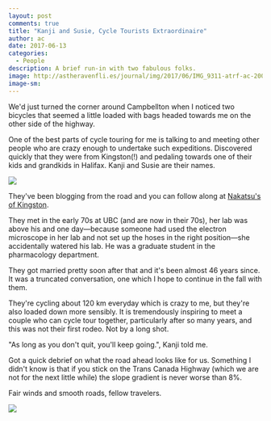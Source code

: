 ```yaml
---
layout: post
comments: true
title: "Kanji and Susie, Cycle Tourists Extraordinaire"
author: ac
date: 2017-06-13
categories:
  - People
description: A brief run-in with two fabulous folks.
image: http://astheravenfli.es/journal/img/2017/06/IMG_9311-atrf-ac-2000-web.jpg
image-sm:
---
```


We'd just turned the corner around Campbellton when I noticed two bicycles that seemed a little loaded with bags headed towards me on the other side of the highway. 

One of the best parts of cycle touring for me is talking to and meeting other people who are crazy enough to undertake such expeditions. Discovered quickly that they were from Kingston(!) and pedaling towards one of their kids and grandkids in Halifax. Kanji and Susie are their names.

<img src="http://astheravenfli.es/journal/img/2017/06/IMG_9313-atrf-ac-2000-web.jpg">

They've been blogging from the road and you can follow along at [Nakatsu's of Kingston](http://nakatsukingston.blogspot.ca/).

They met in the early 70s at UBC (and are now in their 70s), her lab was above his and one day—because someone had used the electron microscope in her lab and not set up the hoses in the right position—she accidentally watered his lab. He was a graduate student in the pharmacology department.

They got married pretty soon after that and it's been almost 46 years since. It was a truncated conversation, one which I hope to continue in the fall with them. 

They're cycling about 120 km everyday which is crazy to me, but they're also loaded down more sensibly. It is tremendously inspiring to meet a couple who can cycle tour together, particularly after so many years, and this was not their first rodeo. Not by a long shot. 

"As long as you don't quit, you'll keep going.", Kanji told me.

Got a quick debrief on what the road ahead looks like for us. Something I didn't know is that if you stick on the Trans Canada Highway (which we are not for the next little while) the slope gradient is never worse than 8%. 

Fair winds and smooth roads, fellow travelers. 

<img src="http://astheravenfli.es/journal/img/2017/06/IMG_9310-atrf-ac-2000-web.jpg">

